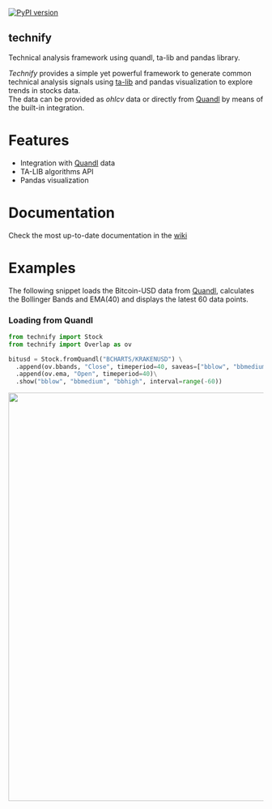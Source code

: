 [![PyPI version](https://badge.fury.io/py/technify.svg)](https://badge.fury.io/py/technify)
## technify
Technical analysis framework using quandl, ta-lib and pandas library.   

_Technify_ provides a simple yet powerful framework to generate common technical analysis signals using [ta-lib](https://github.com/mrjbq7/ta-lib) and pandas visualization to explore trends in stocks data.   
The data can be provided as _ohlcv_ data or directly from [Quandl](https://www.quandl.com/) by means of the built-in integration.

# Features
* Integration with [Quandl](https://www.quandl.com/) data
* TA-LIB algorithms API
* Pandas visualization

# Documentation
Check the most up-to-date documentation in the [wiki](https://github.com/rubenafo/technify/wiki)

# Examples

The following snippet loads the Bitcoin-USD data from [Quandl](https://www.quandl.com/data/BCHARTS/KRAKENUSD-Bitcoin-Markets-krakenUSD), calculates the Bollinger Bands and EMA(40) and displays the latest 60 data points.

### Loading from Quandl
```python
from technify import Stock
from technify import Overlap as ov

bitusd = Stock.fromQuandl("BCHARTS/KRAKENUSD") \
  .append(ov.bbands, "Close", timeperiod=40, saveas=["bblow", "bbmedium", "bbhigh"]) \
  .append(ov.ema, "Open", timeperiod=40)\
  .show("bblow", "bbmedium", "bbhigh", interval=range(-60))
```

<img src="https://github.com/rubenafo/technify/blob/master/imgs/technify_1.png" width="806">
